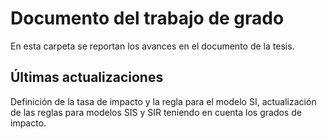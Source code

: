 # Documento del trabajo de grado
En esta carpeta se reportan los avances en el documento de la tesis.

## Últimas actualizaciones 

Definición de la tasa de impacto y la regla para el modelo SI, actualización de las reglas para modelos SIS y SIR teniendo en cuenta los grados de impacto.